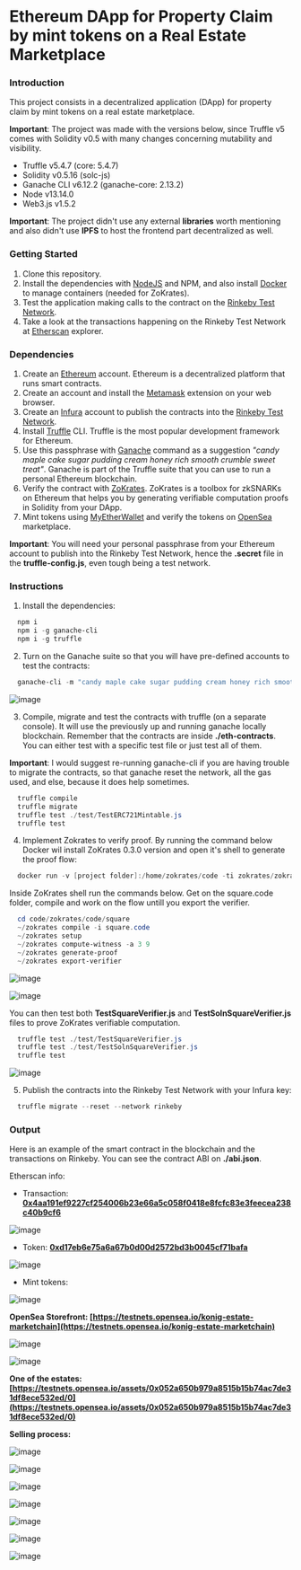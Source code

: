 # Ethereum DApp for Property Claim by mint tokens on a Real Estate Marketplace

### Introduction

This project consists in a decentralized application (DApp) for property claim by mint tokens on a real estate marketplace.

**Important**: The project was made with the versions below, since Truffle v5 comes with Solidity v0.5 with many changes concerning mutability and visibility.

- Truffle v5.4.7 (core: 5.4.7)
- Solidity v0.5.16 (solc-js)
- Ganache CLI v6.12.2 (ganache-core: 2.13.2)
- Node v13.14.0
- Web3.js v1.5.2

**Important**: The project didn't use any external **libraries** worth mentioning and also didn't use **IPFS** to host the frontend part decentralized as well.

### Getting Started

1. Clone this repository.
2. Install the dependencies with [NodeJS](https://nodejs.org/en/) and NPM, and also install [Docker](https://www.docker.com/) to manage containers (needed for ZoKrates).
3. Test the application making calls to the contract on the [Rinkeby Test Network](https://rinkeby.etherscan.io/).
4. Take a look at the transactions happening on the Rinkeby Test Network at [Etherscan](https://rinkeby.etherscan.io/) explorer.

### Dependencies

1. Create an [Ethereum](https://ethereum.org/en/) account. Ethereum is a decentralized platform that runs smart contracts.
2. Create an account and install the [Metamask](https://metamask.io/) extension on your web browser.
3. Create an [Infura](https://infura.io/) account to publish the contracts into the [Rinkeby Test Network](https://rinkeby.etherscan.io/).
4. Install [Truffle](https://www.trufflesuite.com/truffle) CLI. Truffle is the most popular development framework for Ethereum.
5. Use this passphrase with [Ganache](https://www.trufflesuite.com/ganache) command as a suggestion _"candy maple cake sugar pudding cream honey rich smooth crumble sweet treat"_. Ganache is part of the Truffle suite that you can use to run a personal Ethereum blockchain.
6. Verify the contract with [ZoKrates](https://zokrates.github.io/). ZoKrates is a toolbox for zkSNARKs on Ethereum that helps you by generating verifiable computation proofs in Solidity from your DApp.
7. Mint tokens using [MyEtherWallet](https://www.myetherwallet.com/) and verify the tokens on [OpenSea](https://testnets.opensea.io/) marketplace.

**Important**: You will need your personal passphrase from your Ethereum account to publish into the Rinkeby Test Network, hence the **.secret** file in the **truffle-config.js**, even tough being a test network.

### Instructions

1. Install the dependencies:

```powershell
  npm i
  npm i -g ganache-cli
  npm i -g truffle
```

2. Turn on the Ganache suite so that you will have pre-defined accounts to test the contracts:

```powershell
  ganache-cli -m "candy maple cake sugar pudding cream honey rich smooth crumble sweet treat"
```

![image](https://user-images.githubusercontent.com/29313947/131018797-65162a1c-d062-4e4c-bb23-d428e52207e9.png)

3. Compile, migrate and test the contracts with truffle (on a separate console). It will use the previously up and running ganache locally blockchain. Remember that the contracts are inside **./eth-contracts**. You can either test with a specific test file or just test all of them.

**Important**: I would suggest re-running ganache-cli if you are having trouble to migrate the contracts, so that ganache reset the network, all the gas used, and else, because it does help sometimes.

```powershell
  truffle compile
  truffle migrate
  truffle test ./test/TestERC721Mintable.js
  truffle test
```

4. Implement Zokrates to verify proof. By running the command below Docker wil install ZoKrates 0.3.0 version and open it's shell to generate the proof flow:

```powershell
  docker run -v [project folder]:/home/zokrates/code -ti zokrates/zokrates:0.3.0 /bin/bash
```

Inside ZoKrates shell run the commands below. Get on the square.code folder, compile and work on the flow untill you export the verifier.

```powershell
  cd code/zokrates/code/square
  ~/zokrates compile -i square.code
  ~/zokrates setup
  ~/zokrates compute-witness -a 3 9
  ~/zokrates generate-proof
  ~/zokrates export-verifier
```

![image](https://user-images.githubusercontent.com/29313947/131013258-fff46af0-ce64-4150-9b65-a2bf6e4e8741.png)

![image](https://user-images.githubusercontent.com/29313947/131013461-2b65f6b2-f494-4caa-b0ea-dabc3e275144.png)

You can then test both **TestSquareVerifier.js** and **TestSolnSquareVerifier.js** files to prove ZoKrates verifiable computation.

```powershell
  truffle test ./test/TestSquareVerifier.js
  truffle test ./test/TestSolnSquareVerifier.js
  truffle test
```

![image](https://user-images.githubusercontent.com/29313947/130992978-04f2e7bf-c77d-4e50-b442-a9a2e8e23a39.png)

5. Publish the contracts into the Rinkeby Test Network with your Infura key:

```powershell
  truffle migrate --reset --network rinkeby
```

### Output

Here is an example of the smart contract in the blockchain and the transactions on Rinkeby. You can see the contract ABI on **./abi.json**.

Etherscan info:

- Transaction: [**0x4aa191ef9227cf254006b23e66a5c058f0418e8fcfc83e3feecea238c40b9cf6**](https://rinkeby.etherscan.io/tx/0x4aa191ef9227cf254006b23e66a5c058f0418e8fcfc83e3feecea238c40b9cf6)

![image](https://user-images.githubusercontent.com/29313947/131010995-57008276-6dd1-4993-8fbc-57b5997d4f04.png)

- Token: [**0xd17eb6e75a6a67b0d00d2572bd3b0045cf71bafa**](https://rinkeby.etherscan.io/token/0xd17eb6e75a6a67b0d00d2572bd3b0045cf71bafa?a=1)

![image](https://user-images.githubusercontent.com/29313947/131011036-650df4bc-401f-41d9-8bc5-937ee92ab4e3.png)

- Mint tokens:

![image](https://user-images.githubusercontent.com/29313947/131042428-843d6a58-3cbd-4cfd-bf4f-1a991f785ba1.png)

**OpenSea Storefront: [https://testnets.opensea.io/konig-estate-marketchain](https://testnets.opensea.io/konig-estate-marketchain)**

![image](https://user-images.githubusercontent.com/29313947/131040732-f11e8b21-3cd2-4cb7-a9e9-2a0f6c8ecde0.png)

![image](https://user-images.githubusercontent.com/29313947/131040778-1594d8a4-f1bb-41f1-9361-1c1f7cd91277.png)

**One of the estates: [https://testnets.opensea.io/assets/0x052a650b979a8515b15b74ac7de31df8ece532ed/0](https://testnets.opensea.io/assets/0x052a650b979a8515b15b74ac7de31df8ece532ed/0)**

**Selling process:**

![image](https://user-images.githubusercontent.com/29313947/131048757-c25ae87a-0813-48ec-9d09-8985645814a6.png)

![image](https://user-images.githubusercontent.com/29313947/131048765-60de4e36-6973-4cb8-a6b9-eea556db38e1.png)

![image](https://user-images.githubusercontent.com/29313947/131048778-603fdd19-009d-4759-b978-1f28828e8f29.png)

![image](https://user-images.githubusercontent.com/29313947/131048844-6e535995-77eb-411c-87b3-180f2a2c9e11.png)

![image](https://user-images.githubusercontent.com/29313947/131048867-b7aaa258-5a8c-4646-ae21-535de3951b3b.png)

![image](https://user-images.githubusercontent.com/29313947/131048896-312c1edc-0f74-44f4-9269-8c3d6c8bba2f.png)

![image](https://user-images.githubusercontent.com/29313947/131048913-dbc3dccf-0870-458a-a55c-cc5f93f6fae8.png)
